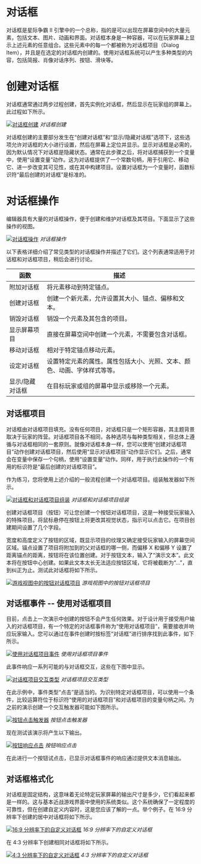 # 对话框

对话框是星际争霸 II 引擎中的一个总称，指的是可以出现在屏幕空间中的大量元素，包括文本、图片、动画和界面。对话框本身是一种容器，可以在玩家屏幕上显示上述元素的任意组合。这些元素中的每一个都被称为对话框项目（Dialog Item），并且是在选定的对话框内创建的。使用对话框系统可以产生多种类型的内容，包括简报、肖像对话序列、按钮、滑块等。

# 创建对话框

对话框通常通过两步过程创建，首先实例化对话框，然后显示在玩家组的屏幕上。此过程如下所示。

[![对话框创建](./resources/043_Dialogs1.png)](./resources/043_Dialogs1.png)
*对话框创建*

对话框创建的主要部分发生在“创建对话框”和“显示/隐藏对话框”选项下，这些选项允许对话框的大小进行设置，然后在屏幕上定位并显示。显示对话框是必需的，因为默认情况下对话框是隐藏状态。通常在此步骤之后，将对话框捕获到一个变量中，使用“设置变量”动作。这为对话框提供了一个常数句柄，用于引用它、移动它、进一步改变其可见性，或在其中构建项目。设置对话框为一个变量时，函数标识符“最后创建的对话框”是标准的。

# 对话框操作

编辑器具有大量的对话框操作，便于创建和维护对话框及其项目。下面显示了这些操作的视图。

[![对话框操作](./resources/043_Dialogs2.png)](./resources/043_Dialogs2.png)
*对话框操作*

以下表格详细介绍了常见类型的对话框操作并描述了它们。这个列表通常适用于对话框和对话框项目，稍后会进行讨论。

| 函数         | 描述                                                                                                                    |
| ------------ | ----------------------------------------------------------------------------------------------------------------------- |
| 附加对话框   | 将元素移动到特定锚点。                                                                                                 |
| 创建对话框   | 创建一个新元素，允许设置其大小、锚点、偏移和文本。                                                                      |
| 销毁对话框   | 销毁一个元素及其包含的项目。                                                                                            |
| 显示屏幕项目 | 直接在屏幕空间中创建一个元素，不需要包含对话框。                                                                       |
| 移动对话框   | 相对于特定锚点移动元素。                                                                                                |
| 设定对话框   | 设置特定元素的属性。属性包括大小、光照、文本、颜色、动画、字体样式等等。                                              |
| 显示/隐藏对话框 | 在目标玩家或组的屏幕中显示或移除一个元素。                                                                             |

## 对话框项目

对话框由对话框项目填充。没有任何项目，对话框只是一个矩形容器，其主题背景取决于玩家的阵营。对话框项目各不相同，各种选项与每种类型相关，但总体上遵循与对话框相同的一套原则。就像对话框本身一样，您可以使用“创建对话框项目”动作创建对话框项目，然后使用“显示对话框项目”动作显示它们。之后，通常会在变量中保存一个句柄，使用“设置变量”动作。同样，用于执行此操作的一个有用的标识符是“最后创建的对话框项目”。

作为练习，您将使用上述介绍的一般流程创建一个对话框项目。组装触发器如下所示。

[![对话框和对话框项目组装](./resources/043_Dialogs3.png)](./resources/043_Dialogs3.png)
*对话框和对话框项目组装*

创建对话框项目（按钮）可让您创建一个按钮对话框项目，这是一种接受玩家输入的特殊项目。将鼠标悬停在按钮上将更改其视觉状态，指示可以点击它。在项目创建期间设置了几个字段。

宽度和高度定义了按钮的区域，既显示项目的纹理又确定接受玩家输入的屏幕空间区域。锚点设置了项目将附加到的父对话框的哪一侧，而偏移 X 和偏移 Y 设置了距离锚点的距离，按钮将在该位置创建。对于按钮文本，输入了“演示文本”。此文本将在按钮中心创建。如果此文本太长无法适应按钮区域，它将被截断为“...”，直到纠正为止。测试此对话框将如下所示。

[![游戏视图中的按钮对话框项目](./resources/043_Dialogs4.png)](./resources/043_Dialogs4.png)
*游戏视图中的按钮对话框项目*

## 对话框事件 -- 使用对话框项目

目前，点击上一次演示中创建的按钮不会产生任何效果。对于设计用于接受用户输入的对话框项目，有一个特定的对话框事件称为“使用对话框项目”，需要接收并响应玩家输入。您可以通过在事件创建时按标签“对话框”进行排序找到此事件，如下所示。

[![使用对话框项目事件](./resources/043_Dialogs5.png)](./resources/043_Dialogs5.png)
*使用对话框项目事件*

此事件响应一系列可能的与对话框交互，这些在下图中显示。

[![对话框项目交互类型](./resources/043_Dialogs6.png)](./resources/043_Dialogs6.png)
*对话框项目交互类型*

在此示例中，事件类型“点击”是适当的。为识别特定对话框项目，可以使用一个条件，比较运算符位于标识符“使用的对话框项目”和对话框项目的变量句柄之间。为之前的演示创建一个交互触发器可能如下图所示。

[![按钮点击触发器](./resources/043_Dialogs7.png)](./resources/043_Dialogs7.png)
*按钮点击触发器*

现在测试该演示将产生以下输出。

[![按钮响应点击](./resources/043_Dialogs8.png)](./resources/043_Dialogs8.png)
*按钮响应点击*

在此进行一个按钮试点击，已显示对话框事件的响应通过提供文本消息输出。

## 对话框格式化

对话框是固定结构，这意味着无论特定玩家屏幕的输出尺寸是多少，它们看起来都是一样的。这与基本近战游戏界面中使用的系统类似。这个系统确保了一定程度的可靠性，但在创建自定义内容时，这是您应该了解的一点。举个例子。在 16:9 分辨率下创建的居中对话框将如下所示。

[![16:9 分辨率下的自定义对话框](./resources/043_Dialogs9.png)](./resources/043_Dialogs9.png)
*16:9 分辨率下的自定义对话框*

在 4:3 分辨率下创建相同对话框将如下所示。

[![4:3 分辨率下的自定义对话框](./resources/043_Dialogs10.png)](./resources/043_Dialogs10.png)
*4:3 分辨率下的自定义对话框*